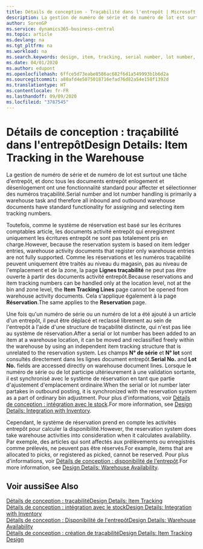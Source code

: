 ```yaml
---
title: Détails de conception - Traçabilité dans l'entrepôt | Microsoft Docs
description: La gestion de numéro de série et de numéro de lot est surtout une tâche d'entrepôt, et donc tous les documents entrepôt enlogement et désenlogement ont une fonctionnalité standard pour affecter et sélectionner des numéros traçabilité. Toutefois, comme le système de réservation est basé sur les écritures comptables article, les documents activité entrepôt qui enregistrent uniquement les écritures entrepôt ne sont pas totalement pris en charge.
author: SorenGP
ms.service: dynamics365-business-central
ms.topic: article
ms.devlang: na
ms.tgt_pltfrm: na
ms.workload: na
ms.search.keywords: design, item, tracking, serial number, lot number, outbound documents
ms.date: 04/01/2020
ms.author: edupont
ms.openlocfilehash: 6ffce5d73eabe8586ac682f6d1a549993b1b6d2a
ms.sourcegitcommit: a80afd4e5075018716efad76d82a54e158f1392d
ms.translationtype: HT
ms.contentlocale: fr-FR
ms.lasthandoff: 09/09/2020
ms.locfileid: "3787545"
---
```

# <a name="design-details-item-tracking-in-the-warehouse"></a><span data-ttu-id="aada8-104">Détails de conception : traçabilité dans l'entrepôt</span><span class="sxs-lookup"><span data-stu-id="aada8-104">Design Details: Item Tracking in the Warehouse</span></span>
<span data-ttu-id="aada8-105">La gestion de numéro de série et de numéro de lot est surtout une tâche d'entrepôt, et donc tous les documents entrepôt enlogement et désenlogement ont une fonctionnalité standard pour affecter et sélectionner des numéros traçabilité.</span><span class="sxs-lookup"><span data-stu-id="aada8-105">Serial number and lot number handling is primarily a warehouse task and therefore all inbound and outbound warehouse documents have standard functionality for assigning and selecting item tracking numbers.</span></span>  

<span data-ttu-id="aada8-106">Toutefois, comme le système de réservation est basé sur les écritures comptables article, les documents activité entrepôt qui enregistrent uniquement les écritures entrepôt ne sont pas totalement pris en charge.</span><span class="sxs-lookup"><span data-stu-id="aada8-106">However, because the reservation system is based on item ledger entries, warehouse activity documents that register only warehouse entries are not fully supported.</span></span> <span data-ttu-id="aada8-107">Comme les réservations et les numéros traçabilité peuvent uniquement être traités au niveau du magasin, pas au niveau de l'emplacement et de la zone, la page **Lignes traçabilité** ne peut pas être ouverte à partir des documents activité entrepôt.</span><span class="sxs-lookup"><span data-stu-id="aada8-107">Because reservations and item tracking numbers can be handled only at the location level, not at the bin and zone level, the **Item Tracking Lines** page cannot be opened from warehouse activity documents.</span></span> <span data-ttu-id="aada8-108">Cela s'applique également à la page **Réservation**.</span><span class="sxs-lookup"><span data-stu-id="aada8-108">The same applies to the **Reservation** page.</span></span>  

<span data-ttu-id="aada8-109">Une fois qu'un numéro de série ou un numéro de lot a été ajouté à un article d'un entrepôt, il peut être déplacé et reclassé librement au sein de l'entrepôt à l'aide d'une structure de traçabilité distincte, qui n'est pas liée au système de réservation.</span><span class="sxs-lookup"><span data-stu-id="aada8-109">After a serial or lot number has been added to an item at a warehouse location, it can be moved and reclassified freely within the warehouse by using an independent item tracking structure that is unrelated to the reservation system.</span></span> <span data-ttu-id="aada8-110">Les champs **N° de série** et **N° lot** sont consultés directement dans les lignes document entrepôt.</span><span class="sxs-lookup"><span data-stu-id="aada8-110">**Serial No.** and **Lot No.** fields are accessed directly on warehouse document lines.</span></span> <span data-ttu-id="aada8-111">Lorsque le numéro de série ou de lot participe ultérieurement à une validation sortante, il est synchronisé avec le système de réservation en tant que partie d'ajustement d'emplacement ordinaire.</span><span class="sxs-lookup"><span data-stu-id="aada8-111">When the serial or lot number later partakes in outbound posting, it is synchronized with the reservation system as a part of ordinary bin adjustment.</span></span> <span data-ttu-id="aada8-112">Pour plus d'informations, voir [Détails de conception : intégration avec le stock](design-details-integration-with-inventory.md).</span><span class="sxs-lookup"><span data-stu-id="aada8-112">For more information, see [Design Details: Integration with Inventory](design-details-integration-with-inventory.md).</span></span>  

<span data-ttu-id="aada8-113">Cependant, le système de réservation prend en compte les activités entrepôt pour calculer la disponibilité.</span><span class="sxs-lookup"><span data-stu-id="aada8-113">However, the reservation system does take warehouse activities into consideration when it calculates availability.</span></span> <span data-ttu-id="aada8-114">Par exemple, des articles qui sont affectés aux prélèvements ou enregistrés comme prélevés, ne peuvent pas être réservés.</span><span class="sxs-lookup"><span data-stu-id="aada8-114">For example, items that are allocated to picks, or registered as picked, cannot be reserved.</span></span> <span data-ttu-id="aada8-115">Pour plus d'informations, voir [Détails de conception : disponibilité de l'entrepôt](design-details-availability-in-the-warehouse.md).</span><span class="sxs-lookup"><span data-stu-id="aada8-115">For more information, see [Design Details: Warehouse Availability](design-details-availability-in-the-warehouse.md).</span></span>

## <a name="see-also"></a><span data-ttu-id="aada8-116">Voir aussi</span><span class="sxs-lookup"><span data-stu-id="aada8-116">See Also</span></span>  
[<span data-ttu-id="aada8-117">Détails de conception : traçabilité</span><span class="sxs-lookup"><span data-stu-id="aada8-117">Design Details: Item Tracking</span></span>](design-details-item-tracking.md)  
[<span data-ttu-id="aada8-118">Détails de conception : intégration avec le stock</span><span class="sxs-lookup"><span data-stu-id="aada8-118">Design Details: Integration with Inventory</span></span>](design-details-integration-with-inventory.md)  
[<span data-ttu-id="aada8-119">Détails de conception : Disponibilité de l'entrepôt</span><span class="sxs-lookup"><span data-stu-id="aada8-119">Design Details: Warehouse Availability</span></span>](design-details-availability-in-the-warehouse.md)  
[<span data-ttu-id="aada8-120">Détails de conception : création de traçabilité</span><span class="sxs-lookup"><span data-stu-id="aada8-120">Design Details: Item Tracking Design</span></span>](design-details-item-tracking-design.md)
